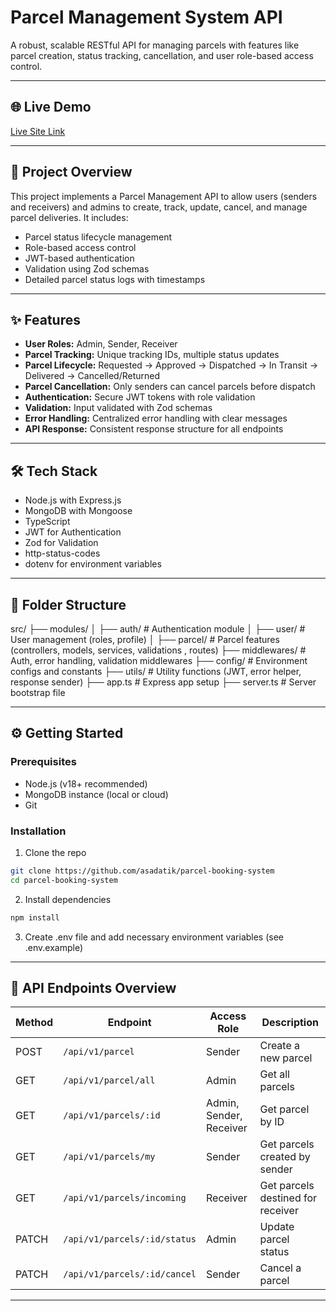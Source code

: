 # Parcel Management System API

A robust, scalable RESTful API for managing parcels with features like parcel creation, status tracking, cancellation, and user role-based access control.

---

## 🌐 Live Demo
[Live Site Link](888)

---
## 🚀 Project Overview  
This project implements a Parcel Management API to allow users (senders and receivers) and admins to create, track, update, cancel, and manage parcel deliveries. It includes:

- Parcel status lifecycle management  
- Role-based access control  
- JWT-based authentication  
- Validation using Zod schemas  
- Detailed parcel status logs with timestamps
---



## ✨ Features

- **User Roles:** Admin, Sender, Receiver  
- **Parcel Tracking:** Unique tracking IDs, multiple status updates  
- **Parcel Lifecycle:** Requested → Approved → Dispatched → In Transit → Delivered → Cancelled/Returned  
- **Parcel Cancellation:** Only senders can cancel parcels before dispatch  
- **Authentication:** Secure JWT tokens with role validation  
- **Validation:** Input validated with Zod schemas  
- **Error Handling:** Centralized error handling with clear messages  
- **API Response:** Consistent response structure for all endpoints  

---

## 🛠️ Tech Stack

- Node.js with Express.js  
- MongoDB with Mongoose  
- TypeScript  
- JWT for Authentication  
- Zod for Validation  
- http-status-codes  
- dotenv for environment variables  

---

## 📂 Folder Structure

src/
├── modules/
│ ├── auth/ # Authentication module 
│ ├── user/ # User management (roles, profile)
│ ├── parcel/ # Parcel features (controllers, models, services, validations , routes)
├── middlewares/ # Auth, error handling, validation middlewares
├── config/ # Environment configs and constants
├── utils/ # Utility functions (JWT, error helper, response sender)
├── app.ts # Express app setup
├── server.ts # Server bootstrap file



---

## ⚙️ Getting Started

### Prerequisites

- Node.js (v18+ recommended)  
- MongoDB instance (local or cloud)  
- Git  

### Installation

1. Clone the repo  
```bash
git clone https://github.com/asadatik/parcel-booking-system
cd parcel-booking-system

```
2. Install dependencies

```bash
npm install
```
3.   Create .env file and add necessary environment variables (see .env.example)

---
##  📡 API Endpoints Overview

| Method | Endpoint                  | Access Role             | Description                       |
| ------ | ------------------------- | ----------------------- | --------------------------------- |
| POST   | `/api/v1/parcel`            | Sender                  | Create a new parcel               |
| GET    | `/api/v1/parcel/all`        | Admin                   | Get all parcels                   |
| GET    | `/api/v1/parcels/:id`        | Admin, Sender, Receiver | Get parcel by ID                  |
| GET    | `/api/v1/parcels/my`         | Sender                  | Get parcels created by sender     |
| GET    | `/api/v1/parcels/incoming`   | Receiver                | Get parcels destined for receiver |
| PATCH  | `/api/v1/parcels/:id/status` | Admin                   | Update parcel status              |
| PATCH  | `/api/v1/parcels/:id/cancel` | Sender                  | Cancel a parcel                   |
---
